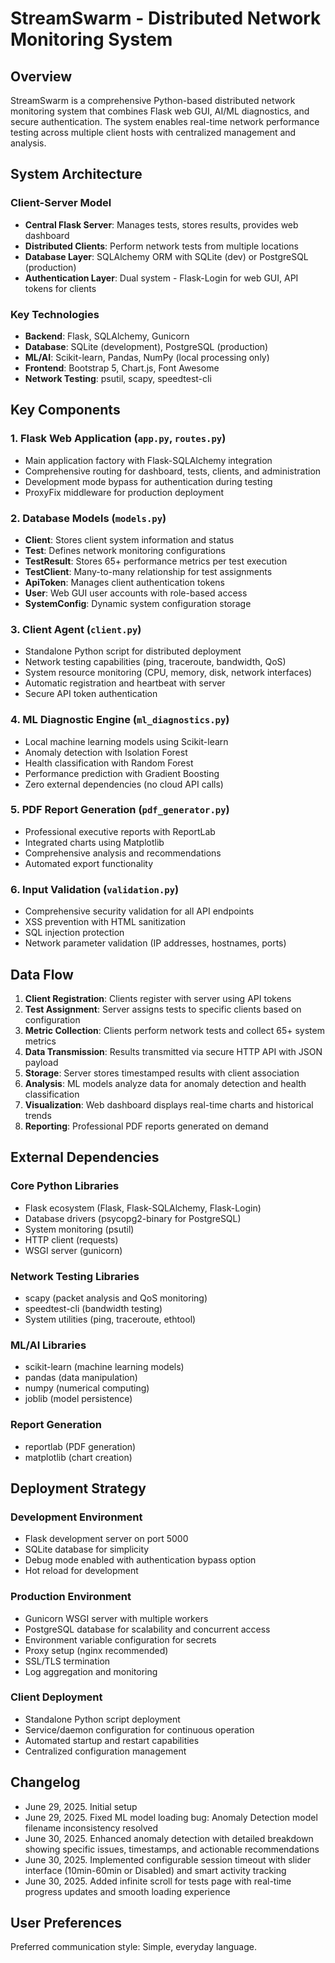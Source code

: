 # StreamSwarm - Distributed Network Monitoring System

## Overview

StreamSwarm is a comprehensive Python-based distributed network monitoring system that combines Flask web GUI, AI/ML diagnostics, and secure authentication. The system enables real-time network performance testing across multiple client hosts with centralized management and analysis.

## System Architecture

### Client-Server Model
- **Central Flask Server**: Manages tests, stores results, provides web dashboard
- **Distributed Clients**: Perform network tests from multiple locations
- **Database Layer**: SQLAlchemy ORM with SQLite (dev) or PostgreSQL (production)
- **Authentication Layer**: Dual system - Flask-Login for web GUI, API tokens for clients

### Key Technologies
- **Backend**: Flask, SQLAlchemy, Gunicorn
- **Database**: SQLite (development), PostgreSQL (production)
- **ML/AI**: Scikit-learn, Pandas, NumPy (local processing only)
- **Frontend**: Bootstrap 5, Chart.js, Font Awesome
- **Network Testing**: psutil, scapy, speedtest-cli

## Key Components

### 1. Flask Web Application (`app.py`, `routes.py`)
- Main application factory with Flask-SQLAlchemy integration
- Comprehensive routing for dashboard, tests, clients, and administration
- Development mode bypass for authentication during testing
- ProxyFix middleware for production deployment

### 2. Database Models (`models.py`)
- **Client**: Stores client system information and status
- **Test**: Defines network monitoring configurations
- **TestResult**: Stores 65+ performance metrics per test execution
- **TestClient**: Many-to-many relationship for test assignments
- **ApiToken**: Manages client authentication tokens
- **User**: Web GUI user accounts with role-based access
- **SystemConfig**: Dynamic system configuration storage

### 3. Client Agent (`client.py`)
- Standalone Python script for distributed deployment
- Network testing capabilities (ping, traceroute, bandwidth, QoS)
- System resource monitoring (CPU, memory, disk, network interfaces)
- Automatic registration and heartbeat with server
- Secure API token authentication

### 4. ML Diagnostic Engine (`ml_diagnostics.py`)
- Local machine learning models using Scikit-learn
- Anomaly detection with Isolation Forest
- Health classification with Random Forest
- Performance prediction with Gradient Boosting
- Zero external dependencies (no cloud API calls)

### 5. PDF Report Generation (`pdf_generator.py`)
- Professional executive reports with ReportLab
- Integrated charts using Matplotlib
- Comprehensive analysis and recommendations
- Automated export functionality

### 6. Input Validation (`validation.py`)
- Comprehensive security validation for all API endpoints
- XSS prevention with HTML sanitization
- SQL injection protection
- Network parameter validation (IP addresses, hostnames, ports)

## Data Flow

1. **Client Registration**: Clients register with server using API tokens
2. **Test Assignment**: Server assigns tests to specific clients based on configuration
3. **Metric Collection**: Clients perform network tests and collect 65+ system metrics
4. **Data Transmission**: Results transmitted via secure HTTP API with JSON payload
5. **Storage**: Server stores timestamped results with client association
6. **Analysis**: ML models analyze data for anomaly detection and health classification
7. **Visualization**: Web dashboard displays real-time charts and historical trends
8. **Reporting**: Professional PDF reports generated on demand

## External Dependencies

### Core Python Libraries
- Flask ecosystem (Flask, Flask-SQLAlchemy, Flask-Login)
- Database drivers (psycopg2-binary for PostgreSQL)
- System monitoring (psutil)
- HTTP client (requests)
- WSGI server (gunicorn)

### Network Testing Libraries
- scapy (packet analysis and QoS monitoring)
- speedtest-cli (bandwidth testing)
- System utilities (ping, traceroute, ethtool)

### ML/AI Libraries
- scikit-learn (machine learning models)
- pandas (data manipulation)
- numpy (numerical computing)
- joblib (model persistence)

### Report Generation
- reportlab (PDF generation)
- matplotlib (chart creation)

## Deployment Strategy

### Development Environment
- Flask development server on port 5000
- SQLite database for simplicity
- Debug mode enabled with authentication bypass option
- Hot reload for development

### Production Environment
- Gunicorn WSGI server with multiple workers
- PostgreSQL database for scalability and concurrent access
- Environment variable configuration for secrets
- Proxy setup (nginx recommended)
- SSL/TLS termination
- Log aggregation and monitoring

### Client Deployment
- Standalone Python script deployment
- Service/daemon configuration for continuous operation
- Automated startup and restart capabilities
- Centralized configuration management

## Changelog
- June 29, 2025. Initial setup
- June 29, 2025. Fixed ML model loading bug: Anomaly Detection model filename inconsistency resolved
- June 30, 2025. Enhanced anomaly detection with detailed breakdown showing specific issues, timestamps, and actionable recommendations
- June 30, 2025. Implemented configurable session timeout with slider interface (10min-60min or Disabled) and smart activity tracking
- June 30, 2025. Added infinite scroll for tests page with real-time progress updates and smooth loading experience

## User Preferences

Preferred communication style: Simple, everyday language.